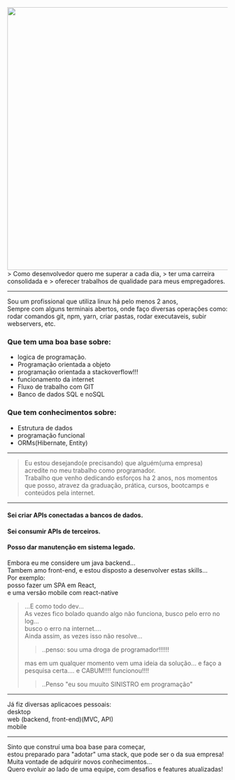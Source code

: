 <div>
<img align='center' width=600 src="https://andrer54.github.io/media/blog1.7ecbb78c.svg"/> 
</div>
> Como desenvolvedor quero me superar a cada dia, 
> ter uma carreira consolidada e 
> oferecer trabalhos de qualidade para meus empregadores.  
  
----------------
Sou um profissional que utiliza linux há pelo menos 2 anos,  
Sempre com alguns terminais abertos, onde faço diversas operações como:  
rodar comandos git, npm, yarn, criar pastas, rodar executaveis, subir webservers, etc.  
  
    
### Que tem uma boa base sobre:
* logica de programação.
* Programação orientada a objeto
* programação orientada a stackoverflow!!!
* funcionamento da internet
* Fluxo de trabalho com GIT
* Banco de dados SQL e noSQL
  
    
### Que tem conhecimentos sobre:
* Estrutura de dados
* programação funcional
* ORMs(Hibernate, Entity)  

----------------------

> Eu estou desejando(e precisando) que alguém(uma empresa)  
> acredite no meu trabalho como programador.  
> Trabalho que venho dedicando esforços ha 2 anos, nos momentos que posso,
> atravez da graduação, prática, cursos, bootcamps e conteúdos pela internet.


----------------------
  
  
#### Sei criar APIs conectadas a bancos de dados.  
#### Sei consumir APIs de terceiros.  
#### Posso dar manutenção em sistema legado.  
  
   
Embora eu me considere um java backend...  
Tambem amo front-end, e estou disposto a desenvolver estas skills...  
Por exemplo:  
posso fazer um SPA em React,  
e uma versão mobile com react-native   
   
     
     
> ...E como todo dev...  
> As vezes fico bolado quando algo não funciona, busco pelo erro no log...  
> busco o erro na internet....   
> Ainda assim, as vezes isso não resolve...  
>> ..penso: sou uma droga de programador!!!!!!  
>  
> mas em um qualquer momento vem uma ideia da solução... e faço a pesquisa certa.... e CABUM!!!! funcionou!!!!  
>> ..Penso "eu sou muuito SINISTRO em programação"  
  
     
        
  
------------------------
   
   
     
Já fiz diversas aplicacoes pessoais:  
desktop  
web (backend, front-end)(MVC, API)  
mobile  

------------------------
    
       
         
Sinto que construí uma boa base para começar,  
estou preparado para "adotar" uma stack, que pode ser o da sua empresa!   
Muita vontade de adquirir novos conhecimentos...  
Quero evoluir ao lado de uma equipe, com desafios e features atualizadas!




